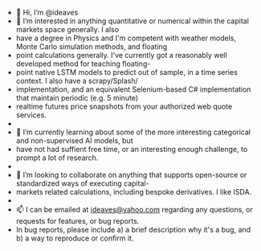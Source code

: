- 👋 Hi, I’m @ideaves
- 👀 I’m interested in anything quantitative or numerical within the capital markets space generally. I also
- have a degree in Physics and I'm competent with weather models, Monte Carlo simulation methods, and floating
- point calculations generally. I've currently got a reasonably well developed method for teaching floating-
- point native LSTM models to predict out of sample, in a time series context. I also have a scrapy/Splash/
- implementation, and an equivalent Selenium-based C# implementation that maintain periodic (e.g. 5 minute)
- realtime futures price snapshots from your authorized web quote services.
- 
- 🌱 I’m currently learning about some of the more interesting categorical and non-supervised AI models, but
- have not had suffient free time, or an interesting enough challenge, to prompt a lot of research.
- 
- 💞️ I’m looking to collaborate on anything that supports open-source or standardized ways of executing capital-
- markets related calculations, including bespoke derivatives. I like ISDA.
- 
- 📫 I can be emailed at ideaves@yahoo.com regarding any questions, or requests for features, or bug reports.
- In bug reports, please include a) a brief description why it's a bug, and b) a way to reproduce or confirm it.

<!---
ideaves/ideaves is a ✨ special ✨ repository because its `README.md` (this file) appears on your GitHub profile.
You can click the Preview link to take a look at your changes.
--->
